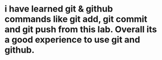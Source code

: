 # i have learned git & github commands like git add, git commit and git push from this lab. Overall its a good experience to use git and github.